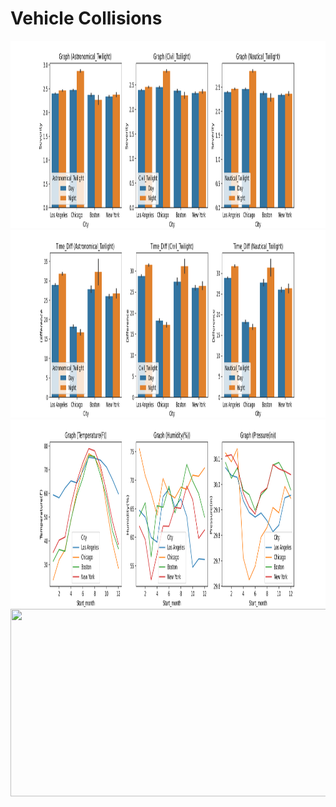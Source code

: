 # Vehicle Collisions

<img src="City_info.png" width="1000" height="300">

<img src="Time_Difference.png" width="1000" height="300">

<img src="weather_info.png" width="1000" height="300">

<img src="Time_Difference (by climate)" width="1000" height="300">

